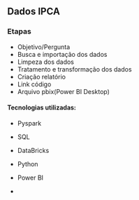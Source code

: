 ## Dados IPCA

### Etapas
* Objetivo/Pergunta
* Busca e importação dos dados
* Limpeza dos dados
* Tratamento e transformação dos dados
* Criação relatório
* Link código
* Arquivo pbix(Power BI Desktop)

#### Tecnologias utilizadas:

* Pyspark
* SQL
* DataBricks
* Python
* Power BI

* 
